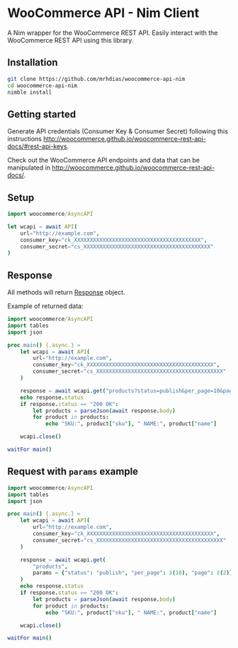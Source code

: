 WooCommerce API - Nim Client
===============================

A Nim wrapper for the WooCommerce REST API. Easily interact with the WooCommerce REST API using this library.

Installation
------------

```bash
git clone https://github.com/mrhdias/woocommerce-api-nim
cd woocommerce-api-nim
nimble install
```

Getting started
---------------

Generate API credentials (Consumer Key & Consumer Secret) following this instructions http://woocommerce.github.io/woocommerce-rest-api-docs/#rest-api-keys.

Check out the WooCommerce API endpoints and data that can be manipulated in http://woocommerce.github.io/woocommerce-rest-api-docs/.

Setup
-----

```nim
import woocommerce/AsyncAPI

let wcapi = await API(
    url="http://example.com",
    consumer_key="ck_XXXXXXXXXXXXXXXXXXXXXXXXXXXXXXXXXXXXXXXX",
    consumer_secret="cs_XXXXXXXXXXXXXXXXXXXXXXXXXXXXXXXXXXXXXXXX"
)
```

Response
--------

All methods will return [Response](https://nim-lang.org/docs/httpclient.html#AsyncResponse) object.

Example of returned data:

```nim
import woocommerce/AsyncAPI
import tables
import json

proc main() {.async.} =
    let wcapi = await API(
        url="http://example.com",
        consumer_key="ck_XXXXXXXXXXXXXXXXXXXXXXXXXXXXXXXXXXXXXXXX",
        consumer_secret="cs_XXXXXXXXXXXXXXXXXXXXXXXXXXXXXXXXXXXXXXXX"
    )

    response = await wcapi.get("products?status=publish&per_page=10&page=1")
    echo response.status
    if response.status == "200 OK":
        let products = parseJson(await response.body)
        for product in products:
            echo "SKU:", product["sku"], " NAME:", product["name"]

    wcapi.close()

waitFor main()
```

Request with `params` example
-----------------------------

```nim
import woocommerce/AsyncAPI
import tables
import json

proc main() {.async.} =
    let wcapi = await API(
        url="http://example.com",
        consumer_key="ck_XXXXXXXXXXXXXXXXXXXXXXXXXXXXXXXXXXXXXXXX",
        consumer_secret="cs_XXXXXXXXXXXXXXXXXXXXXXXXXXXXXXXXXXXXXXXX"
    )

    response = await wcapi.get(
        "products",
        params = {"status": "publish", "per_page": $(10), "page": $(2)}.toTable
    )
    echo response.status
    if response.status == "200 OK":
        let products = parseJson(await response.body)
        for product in products:
            echo "SKU:", product["sku"], " NAME:", product["name"]

    wcapi.close()

waitFor main()
```
